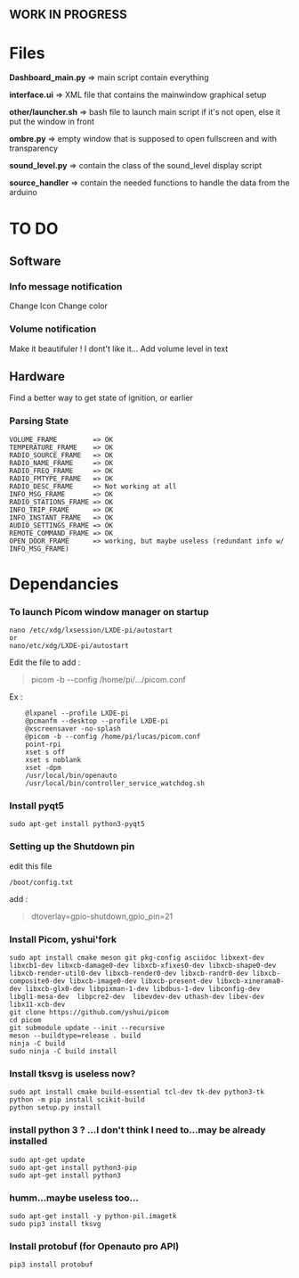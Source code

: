 ## WORK IN PROGRESS

# Files

**Dashboard_main.py**  => main script contain everything 

**interface.ui** => XML file that contains the mainwindow graphical setup

**other/launcher.sh** => bash file to launch main script if it's not open, else it put the window in front

**ombre.py** => empty window that is supposed to open fullscreen and with transparency

**sound_level.py** => contain the class of the sound_level display script

**source_handler** => contain the needed functions to handle the data from the arduino

# TO DO
## Software
### Info message notification
Change Icon
Change color
### Volume notification
Make it beautifuler ! I dont't like it...
Add volume level in text
## Hardware
Find a better way to get state of ignition, or earlier


### Parsing State
```
VOLUME_FRAME         => OK
TEMPERATURE_FRAME    => OK
RADIO_SOURCE_FRAME   => OK
RADIO_NAME_FRAME     => OK
RADIO_FREQ_FRAME     => OK
RADIO_FMTYPE_FRAME   => OK
RADIO_DESC_FRAME     => Not working at all
INFO_MSG_FRAME       => OK
RADIO_STATIONS_FRAME => OK
INFO_TRIP_FRAME      => OK
INFO_INSTANT_FRAME   => OK
AUDIO_SETTINGS_FRAME => OK
REMOTE_COMMAND_FRAME => OK
OPEN_DOOR_FRAME      => working, but maybe useless (redundant info w/ INFO_MSG_FRAME)

```
# Dependancies
### To launch Picom window manager on startup
```
nano /etc/xdg/lxsession/LXDE-pi/autostart
or
nano/etc/xdg/LXDE-pi/autostart
```
Edit the file to add  :

> picom -b --config /home/pi/.../picom.conf

Ex :
```
    @lxpanel --profile LXDE-pi
    @pcmanfm --desktop --profile LXDE-pi
    @xscreensaver -no-splash
    @picom -b --config /home/pi/lucas/picom.conf
    point-rpi
    xset s off
    xset s noblank
    xset -dpm
    /usr/local/bin/openauto
    /usr/local/bin/controller_service_watchdog.sh
```
### Install pyqt5
```
sudo apt-get install python3-pyqt5
```

### Setting up the Shutdown pin 

edit this file
```
/boot/config.txt 
```
add :
>dtoverlay=gpio-shutdown,gpio_pin=21


### Install Picom,  yshui'fork
```
sudo apt install cmake meson git pkg-config asciidoc libxext-dev libxcb1-dev libxcb-damage0-dev libxcb-xfixes0-dev libxcb-shape0-dev libxcb-render-util0-dev libxcb-render0-dev libxcb-randr0-dev libxcb-composite0-dev libxcb-image0-dev libxcb-present-dev libxcb-xinerama0-dev libxcb-glx0-dev libpixman-1-dev libdbus-1-dev libconfig-dev libgl1-mesa-dev  libpcre2-dev  libevdev-dev uthash-dev libev-dev libx11-xcb-dev
git clone https://github.com/yshui/picom
cd picom
git submodule update --init --recursive
meson --buildtype=release . build
ninja -C build
sudo ninja -C build install
```
### Install tksvg is useless now?
```
sudo apt install cmake build-essential tcl-dev tk-dev python3-tk
python -m pip install scikit-build
python setup.py install
```
### install python 3 ? ...I don't think I need to...may be already installed
```
sudo apt-get update
sudo apt-get install python3-pip
sudo apt-get install python3
```
### humm...maybe useless too...
```
sudo apt-get install -y python-pil.imagetk
sudo pip3 install tksvg
```
### Install protobuf (for Openauto pro API)
```
pip3 install protobuf
```
